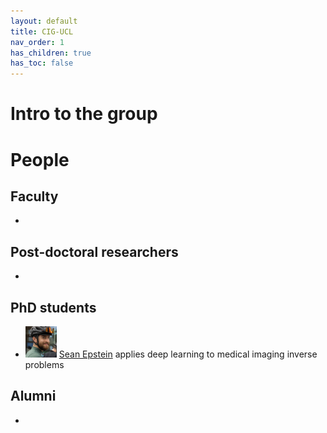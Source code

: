 ```yaml
---
layout: default
title: CIG-UCL
nav_order: 1
has_children: true
has_toc: false
---
```


# Intro to the group

# People

## Faculty

- 

## Post-doctoral researchers

-

## PhD students

- <img src="/sean_face.jpeg" alt="@seancepstein" height="50" width="50" /> [Sean Epstein](https://seancepstein.github.io/) applies deep learning to medical imaging inverse problems

## Alumni

-

